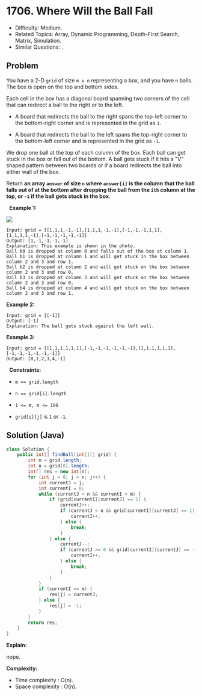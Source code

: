 # 1706. Where Will the Ball Fall

- Difficulty: Medium.
- Related Topics: Array, Dynamic Programming, Depth-First Search, Matrix, Simulation.
- Similar Questions: .

## Problem

You have a 2-D ```grid``` of size ```m x n``` representing a box, and you have ```n``` balls. The box is open on the top and bottom sides.

Each cell in the box has a diagonal board spanning two corners of the cell that can redirect a ball to the right or to the left.


	
- A board that redirects the ball to the right spans the top-left corner to the bottom-right corner and is represented in the grid as ```1```.
	
- A board that redirects the ball to the left spans the top-right corner to the bottom-left corner and is represented in the grid as ```-1```.


We drop one ball at the top of each column of the box. Each ball can get stuck in the box or fall out of the bottom. A ball gets stuck if it hits a "V" shaped pattern between two boards or if a board redirects the ball into either wall of the box.

Return **an array **```answer```** of size **```n```** where **```answer[i]```** is the column that the ball falls out of at the bottom after dropping the ball from the **```ith```** column at the top, or ```-1``` if the ball gets stuck in the box**.

 
**Example 1:**


![](https://assets.leetcode.com/uploads/2019/09/26/ball.jpg)


```
Input: grid = [[1,1,1,-1,-1],[1,1,1,-1,-1],[-1,-1,-1,1,1],[1,1,1,1,-1],[-1,-1,-1,-1,-1]]
Output: [1,-1,-1,-1,-1]
Explanation: This example is shown in the photo.
Ball b0 is dropped at column 0 and falls out of the box at column 1.
Ball b1 is dropped at column 1 and will get stuck in the box between column 2 and 3 and row 1.
Ball b2 is dropped at column 2 and will get stuck on the box between column 2 and 3 and row 0.
Ball b3 is dropped at column 3 and will get stuck on the box between column 2 and 3 and row 0.
Ball b4 is dropped at column 4 and will get stuck on the box between column 2 and 3 and row 1.
```

**Example 2:**

```
Input: grid = [[-1]]
Output: [-1]
Explanation: The ball gets stuck against the left wall.
```

**Example 3:**

```
Input: grid = [[1,1,1,1,1,1],[-1,-1,-1,-1,-1,-1],[1,1,1,1,1,1],[-1,-1,-1,-1,-1,-1]]
Output: [0,1,2,3,4,-1]
```

 
**Constraints:**


	
- ```m == grid.length```
	
- ```n == grid[i].length```
	
- ```1 <= m, n <= 100```
	
- ```grid[i][j]``` is ```1``` or ```-1```.



## Solution (Java)

```java
class Solution {
    public int[] findBall(int[][] grid) {
        int m = grid.length;
        int n = grid[0].length;
        int[] res = new int[n];
        for (int j = 0; j < n; j++) {
            int currentJ = j;
            int currentI = 0;
            while (currentJ < n && currentI < m) {
                if (grid[currentI][currentJ] == 1) {
                    currentJ++;
                    if (currentJ < n && grid[currentI][currentJ] == 1) {
                        currentI++;
                    } else {
                        break;
                    }
                } else {
                    currentJ--;
                    if (currentJ >= 0 && grid[currentI][currentJ] == -1) {
                        currentI++;
                    } else {
                        break;
                    }
                }
            }
            if (currentI == m) {
                res[j] = currentJ;
            } else {
                res[j] = -1;
            }
        }
        return res;
    }
}
```

**Explain:**

nope.

**Complexity:**

* Time complexity : O(n).
* Space complexity : O(n).
